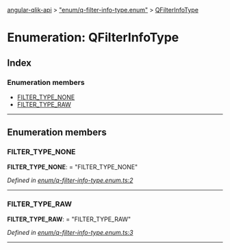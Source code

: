 [angular-qlik-api](../README.md) > ["enum/q-filter-info-type.enum"](../modules/_enum_q_filter_info_type_enum_.md) > [QFilterInfoType](../enums/_enum_q_filter_info_type_enum_.qfilterinfotype.md)

# Enumeration: QFilterInfoType

## Index

### Enumeration members

* [FILTER_TYPE_NONE](_enum_q_filter_info_type_enum_.qfilterinfotype.md#filter_type_none)
* [FILTER_TYPE_RAW](_enum_q_filter_info_type_enum_.qfilterinfotype.md#filter_type_raw)

---

## Enumeration members

<a id="filter_type_none"></a>

###  FILTER_TYPE_NONE

**FILTER_TYPE_NONE**:  = "FILTER_TYPE_NONE"

*Defined in [enum/q-filter-info-type.enum.ts:2](https://github.com/goekaypamuk/angular-qlik-api/blob/be30617/src/enum/q-filter-info-type.enum.ts#L2)*

___
<a id="filter_type_raw"></a>

###  FILTER_TYPE_RAW

**FILTER_TYPE_RAW**:  = "FILTER_TYPE_RAW"

*Defined in [enum/q-filter-info-type.enum.ts:3](https://github.com/goekaypamuk/angular-qlik-api/blob/be30617/src/enum/q-filter-info-type.enum.ts#L3)*

___

